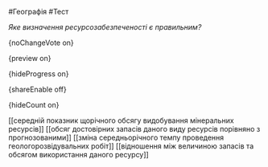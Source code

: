 #Географія #Тест

*Яке визначення ресурсозабезпеченості є правильним?*

{noChangeVote on}

{preview on}

{hideProgress on}

{shareEnable off}

{hideCount on}

[[середній показник щорічного обсягу видобування мінеральних ресурсів]]
[[обсяг достовірних запасів даного виду ресурсів порівняно з прогнозованими]]
[[зміна середньорічного темпу проведення геологорозвідувальних робіт]]
[[відношення між величиною запасів та обсягом використання даного ресурсу]]
